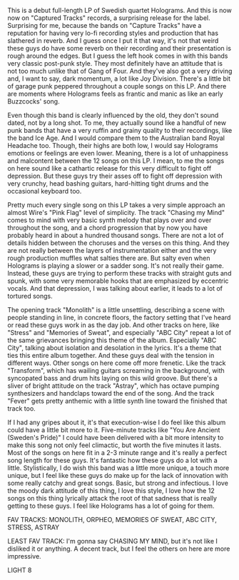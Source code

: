 This is a debut full-length LP of Swedish quartet Holograms. And this is now now on "Captured Tracks" records, a surprising release for the label. Surprising for me, because the bands on "Capture Tracks" have a reputation for having very lo-fi recording styles and production that has slathered in reverb. And I guess once I put it that way, it's not that weird these guys do have some reverb on their recording and their presentation is rough around the edges. But I guess the left hook comes in with this bands very classic post-punk style. They most definitely have an attitude that is not too much unlike that of Gang of Four. And they've also got a very driving and, I want to say, dark momentum, a lot like Joy Division. There's a little bit of garage punk peppered throughout a couple songs on this LP. And there are moments where Holograms feels as frantic and manic as like an early Buzzcocks' song.

Even though this band is clearly influenced by the old, they don't sound dated, not by a long shot. To me, they actually sound like a handful of new punk bands that have a very ruffin and grainy quality to their recordings, like the band Ice Age. And I would compare them to the Australian band Royal Headache too. Though, their highs are both low, I would say Holograms emotions or feelings are even lower. Meaning, there is a lot of unhappiness and malcontent between the 12 songs on this LP. I mean, to me the songs on here sound like a cathartic release for this very difficult to fight off depression. But these guys try their asses off to fight off depression with very crunchy, head bashing guitars, hard-hitting tight drums and the occasional keyboard too.

Pretty much every single song on this LP takes a very simple approach an almost Wire's "Pink Flag" level of simplicity. The track "Chasing my Mind" comes to mind with very basic synth melody that plays over and over throughout the song, and a chord progression that by now you have probably heard in about a hundred thousand songs. There are not a lot of details hidden between the choruses and the verses on this thing. And they are not really between the layers of instrumentation either and the very rough production muffles what salties there are. But salty even when Holograms is playing a slower or a sadder song. It's not really their game. Instead, these guys are trying to perform these tracks with straight guts and spunk, with some very memorable hooks that are emphasized by eccentric vocals. And that depression, I was talking about earlier, it leads to a lot of tortured songs.

The opening track "Monolith" is a little unsettling, describing a scene with people standing in line, in concrete floors, the factory setting that I've heard or read these guys work in as the day job. And other tracks on here, like "Stress" and "Memories of Sweat", and especially "ABC City" repeat a lot of the same grievances bringing this theme of the album. Especially "ABC City", talking about isolation and desolation in the lyrics. It's a theme that ties this entire album together. And these guys deal with the tension in different ways. Other songs on here come off more frenetic. Like the track "Transform", which has wailing guitars screaming in the background, with syncopated bass and drum hits laying on this wild groove. But there's a sliver of bright attitude on the track "Astray", which has octave pumping synthesizers and handclaps toward the end of the song. And the track "Fever" gets pretty anthemic with a little synth line toward the finished that track too.

If I had any gripes about it, it's that execution-wise I do feel like this album could have a little bit more to it. Five-minute tracks like "You Are Ancient (Sweden's Pride)" I could have been delivered with a bit more intensity to make this song not only feel climactic, but worth the five minutes it lasts. Most of the songs on here fit in a 2-3 minute range and it's really a perfect song length for these guys. It's fantastic how these guys do a lot with a little. Stylistically, I do wish this band was a little more unique, a touch more unique, but I feel like these guys do make up for the lack of innovation with some really catchy and great songs. Basic, but strong and infectious. I love the moody dark attitude of this thing, I love this style, I love how the 12 songs on this thing lyrically attack the root of that sadness that is really getting to these guys. I feel like Holograms has a lot of going for them.

FAV TRACKS: MONOLITH, ORPHEO, MEMORIES OF SWEAT, ABC CITY, STRESS, ASTRAY

LEAST FAV TRACK: I'm gonna say CHASING MY MIND, but it's not like I disliked it or anything. A decent track, but I feel the others on here are more impressive.

LIGHT 8
